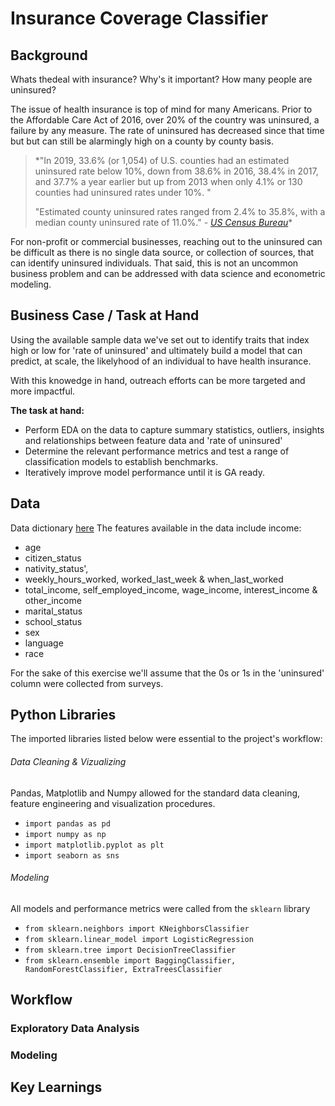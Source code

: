 # Insurance Coverage Classifier

## Background

Whats thedeal with insurance? Why's it important? How many people are uninsured?

The issue of health insurance is top of mind for many Americans. Prior to the Affordable Care Act of 2016, over 20% of the country was uninsured, a failure by any measure. The rate of uninsured has decreased since that time but but can still be alarmingly high on a county by county basis.

> *"In 2019, 33.6% (or 1,054) of U.S. counties had an estimated uninsured rate below 10%, down from 38.6% in 2016, 38.4% in 2017, and 37.7% a year earlier but up from 2013 when only 4.1% or 130 counties had uninsured rates under 10%. "
> 
> "Estimated county uninsured rates ranged from 2.4% to 35.8%, with a median county uninsured rate of 11.0%."
>        - [*US Census Bureau*](https://www.census.gov/newsroom/press-releases/2021/uninsured-health-coverage-rates-decline.html)*

For non-profit or commercial businesses, reaching out to the uninsured can be difficult as there is no single data source, or collection of sources, that can identify uninsured individuals. That said, this is not an uncommon business problem and can be addressed with data science and econometric modeling.

##  Business Case / Task at Hand

Using the available sample data we've set out to identify traits that index high or low for 'rate of uninsured' and ultimately build a model that can predict, at scale, the likelyhood of an individual to have health insurance. 

With this knowedge in hand, outreach efforts can be more targeted and more impactful.

**The task at hand:** 
- Perform EDA on the data to capture summary statistics, outliers, insights and relationships between feature data and 'rate of uninsured' 
- Determine the relevant performance metrics and test a range of classification models to establish benchmarks.
- Iteratively improve model performance until it is GA ready.

## Data
Data dictionary [here](https://github.com/campbel94/insurance_classifier/blob/main/data_dictionary.txt)
The features available in the data include income:
- age
- citizen_status
- nativity_status',
- weekly_hours_worked, worked_last_week & when_last_worked
- total_income, self_employed_income, wage_income, interest_income & other_income
- marital_status
- school_status
- sex
- language
- race

For the sake of this exercise we'll assume that the 0s or 1s in the 'uninsured' column were collected from surveys.

## Python Libraries
The imported libraries listed below were essential to the project's workflow:
###### Data Cleaning & Vizualizing
Pandas, Matplotlib and Numpy allowed for the standard data cleaning, feature engineering and visualization procedures. 
- `import pandas as pd`
- `import numpy as np`
- `import matplotlib.pyplot as plt`
- `import seaborn as sns`
###### Modeling
All models and performance metrics were called from the `sklearn` library
- `from sklearn.neighbors import KNeighborsClassifier`
- `from sklearn.linear_model import LogisticRegression`
- `from sklearn.tree import DecisionTreeClassifier`
- `from sklearn.ensemble import BaggingClassifier, RandomForestClassifier, ExtraTreesClassifier`
## Workflow
### Exploratory Data Analysis
### Modeling


## Key Learnings